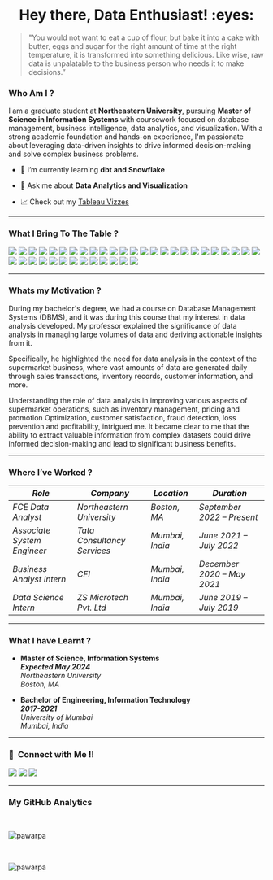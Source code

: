 <h1 align="center">Hey there, Data Enthusiast! :eyes:</h1>

> "You would not want to eat a cup of flour, but bake it into a cake with butter, eggs and sugar for the right amount of time at the right temperature, it is transformed into something delicious. Like wise, raw data is unpalatable to the business person who needs it to make decisions.”

<h3> Who Am I ? </h3>

I am a graduate student at **Northeastern University**, pursuing **Master of Science in Information Systems** with coursework focused on database management, business intelligence, data analytics, and visualization. With a strong academic foundation and hands-on experience, I'm passionate about leveraging data-driven insights to drive informed decision-making and solve complex business problems.

- 🌱 I’m currently learning **dbt and Snowflake**

- 💬 Ask me about **Data Analytics and Visualization**
  
-  :chart_with_upwards_trend: Check out my <a href="https://public.tableau.com/app/profile/payal.pawar7329/vizzes" target="_blank">Tableau Vizzes</a>

<hr>

<h3> What I Bring To The Table ? </h3>

<p>

  [![](https://img.shields.io/badge/Python-FFD43B?style=flat&logo=python&logoColor=white)](https://www.python.org)
  [![](https://img.shields.io/badge/R-276DC3?style=flat&logo=r&logoColor=white)](https://www.r-project.org)
  <img src = "https://img.shields.io/badge/MySQL-339933?style=flat&logo=mySQL&logoColor=white">
  <img src = "https://img.shields.io/badge/PostgreSQL-0052CC?style=flat&logo=postgresql&logoColor=white">
  <img src = "https://img.shields.io/badge/Microsoft SQL Server-557C94?style=flat&logo=microsoftsqlserver&logoColor=white">
  [![](https://img.shields.io/badge/Microsoft_Excel-217346?style=flat&logo=microsoft-excel&logoColor=white)](https://www.microsoft.com/en-us/microsoft-365/excel)
  <img src="https://img.shields.io/badge/-Alteryx-0096FF?style=flat&logo=alteryx&logoColor=ffffff">
  <img src="https://img.shields.io/badge/-Talend-eed718?style=flat&logo=talend&logoColor=ffffff">
  <img src = "https://img.shields.io/badge/ER/Studio-0052CC?style=flat&logo=erstudio&logoColor=white">
  <img src="http://img.shields.io/badge/-Power%20BI-F1502F?style=flat&logo=powerbi&logoColor=FFFFFF">
  <img src="http://img.shields.io/badge/-Tableau-339933?style=flat&logo=tableau&logoColor=FFFFFF">
  <img src="http://img.shields.io/badge/-Looker-dc143c?style=flat&logo=looker&logoColor=FFFFFF">
  <img src = "https://img.shields.io/badge/Google BigQuery-4285F4?style=flat&logo=googlebigquery&logoColor=white">
  <img src = "https://img.shields.io/badge/Amazon%20Web%20Services-4EAA25?style=flat&logo=amazonaws&logoColor=white">
  <img src = "https://img.shields.io/badge/Microsoft%20Azure-CB3837?style=flat&logo=microsoftazure&logoColor=white">
  <img src = "https://img.shields.io/badge/Amazon%20S3-1679A7?style=flat&logo=amazons3&logoColor=white">
  <img src = "https://img.shields.io/badge/AWS%20Glue-0052CC?style=flat&logo=amazonrds&logoColor=white">
  <img src = "https://img.shields.io/badge/Amazon CloudWatch-FF9900?style=flat&logo=amazoncloudwatch&logoColor=white"> 
  <img src = "https://img.shields.io/badge/AWS Lambda-babb1e?style=flat&logo=amazoncloudwatch&logoColor=white"> 
  <img src = "https://img.shields.io/badge/Amazon QuickSight-11073d?style=flat&logo=amazoncloudwatch&logoColor=white"> 
  <img src = "https://img.shields.io/badge/dbt-FF694B?style=flat&logo=dbt&logoColor=white">
  <img src = "https://img.shields.io/badge/Snowflake-abf0ff?style=flat&logo=snowflake&logoColor=white">
  <img src = "https://img.shields.io/badge/Matplotlib-339933?style=flat&logo=matplotlib&logoColor=white">
  <img src = "https://img.shields.io/badge/Seaborn-EE4C2C?style=flat&logo=Seaborn&logoColor=white">
  <img src = "https://img.shields.io/badge/nltk-F1502F?style=flat&logo=nltk&logoColor=white">
  [![](https://img.shields.io/badge/TensorFlow-FF6F00?style=flat&logo=TensorFlow&logoColor=white)](https://www.tensorflow.org)
  [![](https://img.shields.io/badge/scikit_learn-F7931E?style=flat&logo=scikit-learn&logoColor=white)](https://scikit-learn.org/stable/) 
  [![](https://img.shields.io/badge/SciPy-654FF0?style=flat&logo=SciPy&logoColor=white)](https://www.scipy.org) 
  [![](https://img.shields.io/badge/Numpy-777BB4?style=flat&logo=numpy&logoColor=white)](https://numpy.org) 
  [![](https://img.shields.io/badge/Pandas-2C2D72?style=flat&logo=pandas&logoColor=white)](https://pandas.pydata.org)
  [![](https://img.shields.io/badge/Plotly-239120?style=flat&logo=plotly&logoColor=white)](https://plotly.com)
  [![](https://img.shields.io/badge/PyTorch-EE4C2C?style=flat&logo=PyTorch&logoColor=white)](https://pytorch.org)
  <img src = "https://img.shields.io/badge/RStudio-217346?style=flat&logo=rstudio&logoColor=white">
  <img src = "https://img.shields.io/badge/Jupyter Notebook-FF6F00?style=flat&logo=jupyter&logoColor=white">
  [![](https://img.shields.io/badge/Colab-F9AB00?style=flat&logo=googlecolab&color=525252)](https://colab.research.google.com)
  <img src = "https://img.shields.io/badge/Visual Studio Code-249ee4?style=flat&logo=visualstudiocode&logoColor=white">
  <img src = "https://img.shields.io/badge/Trello-4285F4?style=flat&logo=trello&logoColor=white">
  [![](https://img.shields.io/badge/Microsoft_Office-D83B01?style=flat&logo=microsoft-office&logoColor=white)](https://www.office.com)

</p>

<hr>

<h3> Whats my Motivation ? </h3>

During my bachelor's degree, we had a course on Database Management Systems (DBMS), and it was during this course that my interest in data analysis developed. My professor explained the significance of data analysis in managing large volumes of data and deriving actionable insights from it. 

Specifically, he highlighted the need for data analysis in the context of the supermarket business, where vast amounts of data are generated daily through sales transactions, inventory records, customer information, and more. 

Understanding the role of data analysis in improving various aspects of supermarket operations, such as inventory management, pricing and promotion Optimization, customer satisfaction, fraud detection, loss prevention and profitability, intrigued me. It became clear to me that the ability to extract valuable information from complex datasets could drive informed decision-making and lead to significant business benefits.

<hr>

<h3>Where I’ve Worked ? </h3>

| _Role_ | _Company_ | _Location_ | _Duration_ |
|---|---|---|---|
| _FCE Data Analyst_ | _Northeastern University_ | _Boston, MA_ | _September 2022 – Present_ |
| _Associate System Engineer_ | _Tata Consultancy Services_ |  _Mumbai, India_ | _June 2021 – July 2022_ |
| _Business Analyst Intern_ | _CFI_ | _Mumbai, India_ | _December 2020 – May 2021_  |
|  _Data Science Intern_ | _ZS Microtech Pvt. Ltd_ | _Mumbai, India_ | _June 2019 – July 2019_ |

<hr>

<h3>What I have Learnt ? </h3>

<ul>
        <li>
            <strong>Master of Science, Information Systems</strong>
            <br>
            <strong><em>Expected May 2024</em></strong><br>
            <em>Northeastern University</em><br>
            <em>Boston, MA</em>
        </li>
    </ul>
 <ul>
        <li>
            <strong>Bachelor of Engineering, Information Technology</strong>
            <br>
            <strong><em>2017-2021</em></strong><br>
            <em>University of Mumbai</em><br>
            <em>Mumbai, India</em>
        </li>
  </ul>

<hr>
<h3>🤝 &nbsp;Connect with Me !! </h3>

[<img src="https://img.shields.io/badge/linkedin-%230077B5.svg?&style=for-the-badge&logo=linkedin&logoColor=white" />](https://www.linkedin.com/in/payal-pawar/)
[![](https://img.shields.io/badge/Tableau-E97627?style=for-the-badge&logo=Tableau&logoColor=white)](https://public.tableau.com/app/profile/payal.pawar7329/vizzes)
[![](https://img.shields.io/badge/Outlook-249ee4?style=for-the-badge&logo=microsoftoutlook&logoColor=white)](mailto:pawar.pa@northeastern.edu)

<hr>
<h3> My GitHub Analytics </h3>

<br>
<p><img align="center" src="https://github-readme-stats.vercel.app/api/top-langs?username=pawarpa&show_icons=true&locale=en&layout=compact&theme=merko" alt="pawarpa" /></p><br>

<!--
<p>&nbsp;<img align="center" src="https://github-readme-stats.vercel.app/api?username=pawarpa&show_icons=true&locale=en&theme=merko" alt="pawarpa" /></p><br>
-->

<p><img align="center" src="https://github-readme-streak-stats.herokuapp.com/?user=pawarpa&&theme=merko" alt="pawarpa" /></p>

